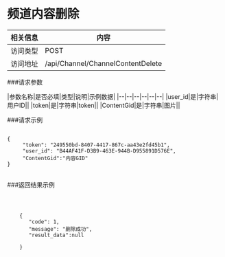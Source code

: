 # 频道内容删除
|相关信息|内容|
|--|--|
|访问类型|POST|
|访问地址|/api/Channel/ChannelContentDelete|

###请求参数

|参数名称|是否必填|类型|说明|示例数据|
|--|--|--|--|--|--|
|user_id|是|字符串|用户ID||
|token|是|字符串|token||
|ContentGid|是|字符串|图片||


###请求示例
<pre>
<code>
{
     "token": "249550bd-8407-4417-867c-aa43e2fd45b1",
     "user_id": "B44AF41F-D3B9-463E-944B-D955891D576E",
     "ContentGid":"内容GID"
}
</code>
</pre>

###返回结果示例

<pre>
<code>


    {
       "code": 1,
       "message": "删除成功",
       "result_data":null

    }




</code>
</pre>
